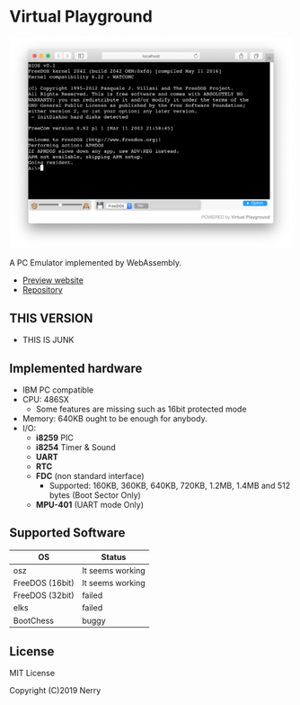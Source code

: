 # Virtual Playground

[![screen shot](images/ss1.png)](https://nerry.jp/vpc/)

A PC Emulator implemented by WebAssembly.

- [Preview website](https://nerry.jp/vpc/)
- [Repository](https://github.com/neri/vpc)

## THIS VERSION

- THIS IS JUNK

## Implemented hardware

- IBM PC compatible
- CPU: 486SX
  - Some features are missing such as 16bit protected mode
- Memory: 640KB ought to be enough for anybody.
- I/O:
  - **i8259** PIC
  - **i8254** Timer & Sound
  - **UART**
  - **RTC**
  - **FDC** (non standard interface)
    - Supported: 160KB, 360KB, 640KB, 720KB, 1.2MB, 1.4MB and 512 bytes (Boot Sector Only)
  - **MPU-401** (UART mode Only)

## Supported Software

|OS|Status|
|-|-|
|osz|It seems working|
|FreeDOS (16bit)|It seems working|
|FreeDOS (32bit)|failed|
|elks|failed|
|BootChess|buggy|

## License

MIT License

Copyright (C)2019 Nerry

